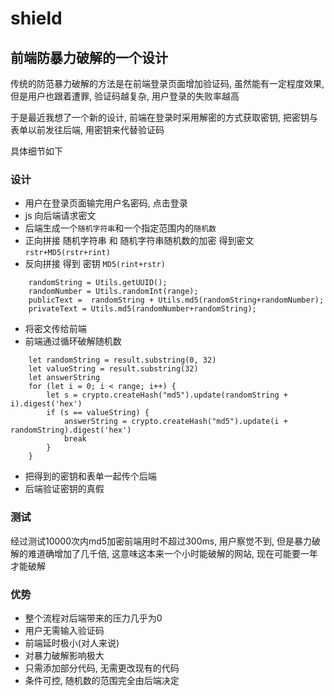# shield

## 前端防暴力破解的一个设计

传统的防范暴力破解的方法是在前端登录页面增加验证码, 虽然能有一定程度效果, 但是用户也跟着遭罪, 验证码越复杂, 用户登录的失败率越高


于是最近我想了一个新的设计, 前端在登录时采用解密的方式获取密钥, 把密钥与表单以前发往后端, 用密钥来代替验证码


具体细节如下

### 设计
- 用户在登录页面输完用户名密码, 点击登录
- js 向后端请求密文
- 后端生成一个```随机字符串```和一个指定范围内的```随机数```
- 正向拼接 随机字符串 和 随机字符串随机数的加密 得到密文```rstr+MD5(rstr+rint)```
- 反向拼接 得到 密钥 ```MD5(rint+rstr)```
```
    randomString = Utils.getUUID();
    randomNumber = Utils.randomInt(range);
    publicText =  randomString + Utils.md5(randomString+randomNumber);
    privateText = Utils.md5(randomNumber+randomString);
```
- 将密文传给前端
- 前端通过循环破解随机数
```
    let randomString = result.substring(0, 32)
    let valueString = result.substring(32)
    let answerString
    for (let i = 0; i < range; i++) {
        let s = crypto.createHash("md5").update(randomString + i).digest('hex')
        if (s == valueString) {
            answerString = crypto.createHash("md5").update(i + randomString).digest('hex')
            break
        }
    }
```
- 把得到的密钥和表单一起传个后端
- 后端验证密钥的真假

### 测试
经过测试10000次内md5加密前端用时不超过300ms, 用户察觉不到, 但是暴力破解的难道确增加了几千倍, 这意味这本来一个小时能破解的网站, 现在可能要一年才能破解

### 优势
- 整个流程对后端带来的压力几乎为0
- 用户无需输入验证码
- 前端延时极小(对人来说)
- 对暴力破解影响极大
- 只需添加部分代码, 无需更改现有的代码
- 条件可控, 随机数的范围完全由后端决定